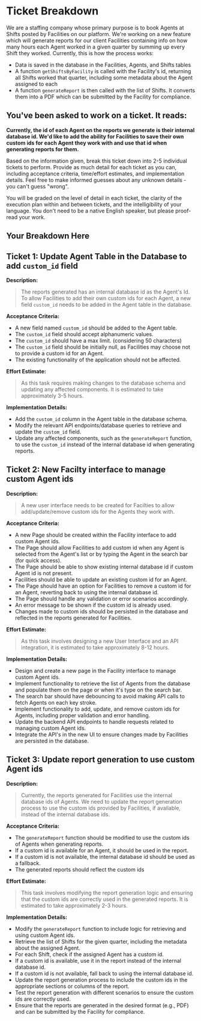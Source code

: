 # Ticket Breakdown

We are a staffing company whose primary purpose is to book Agents at Shifts posted by Facilities on our platform. We're working on a new feature which will generate reports for our client Facilities containing info on how many hours each Agent worked in a given quarter by summing up every Shift they worked. Currently, this is how the process works:

- Data is saved in the database in the Facilities, Agents, and Shifts tables
- A function `getShiftsByFacility` is called with the Facility's id, returning all Shifts worked that quarter, including some metadata about the Agent assigned to each
- A function `generateReport` is then called with the list of Shifts. It converts them into a PDF which can be submitted by the Facility for compliance.

## You've been asked to work on a ticket. It reads:

**Currently, the id of each Agent on the reports we generate is their internal database id. We'd like to add the ability for Facilities to save their own custom ids for each Agent they work with and use that id when generating reports for them.**

Based on the information given, break this ticket down into 2-5 individual tickets to perform. Provide as much detail for each ticket as you can, including acceptance criteria, time/effort estimates, and implementation details. Feel free to make informed guesses about any unknown details - you can't guess "wrong".

You will be graded on the level of detail in each ticket, the clarity of the execution plan within and between tickets, and the intelligibility of your language. You don't need to be a native English speaker, but please proof-read your work.

## Your Breakdown Here

## Ticket 1: Update Agent Table in the Database to add `custom_id` field

**Description:**

> The reports generated has an internal database id as the Agent's Id. To allow Facilities to add their own custom ids for each Agent, a new field `custom_id` needs to be added in the Agent table in the database.

**Acceptance Criteria:**

- A new field named `custom_id` should be added to the Agent table.
- The `custom_id` field should accept alphanumeric values.
- The `custom_id` should have a max limit. (considering 50 characters)
- The `custom_id` field should be initially null, as Facilities may choose not to provide a custom id for an Agent.
- The existing functionality of the application should not be affected.

**Effort Estimate:**

> As this task requires making changes to the database schema and updating any affected components. It is estimated to take approximately 3-5 hours.

**Implementation Details:**

- Add the `custom_id` column in the Agent table in the database schema.
- Modify the relevant API endpoints/database queries to retrieve and update the `custom_id` field.
- Update any affected components, such as the `generateReport` function, to use the `custom_id` instead of the internal database id when generating reports.

## Ticket 2: New Facilty interface to manage custom Agent ids

**Description:**

> A new user interface needs to be created for Facilties to allow add/update/remove custom ids for the Agents they work with.

**Acceptance Criteria:**

- A new Page should be created within the Facility interface to add custom Agent ids.
- The Page should allow Facilities to add custom id when any Agent is selected from the Agent's list or by typing the Agent in the search bar (for quick access).
- The Page should be able to show existing internal database id if custom Agent id is not present.
- Facilities should be able to update an existing custom id for an Agent.
- The Page should have an option for Facilities to remove a custom id for an Agent, reverting back to using the internal database id.
- The Page should handle any validation or error scenarios accordingly.
- An error message to be shown if the custom id is already used.
- Changes made to custom ids should be persisted in the database and reflected in the reports generated for Facilities.

**Effort Estimate:**

> As this task involves designing a new User Interface and an API integration, it is estimated to take approximately 8-12 hours.

**Implementation Details:**

- Design and create a new page in the Facility interface to manage custom Agent ids.
- Implement functionality to retrieve the list of Agents from the database and populate them on the page or when it's type on the search bar.
- The search bar should have debouncing to avoid making API calls to fetch Agents on each key stroke.
- Implement functionality to add, update, and remove custom ids for Agents, including proper validation and error handling.
- Update the backend API endpoints to handle requests related to managing custom Agent ids.
- Integrate the API's in the new UI to ensure changes made by Facilities are persisted in the database.

## Ticket 3: Update report generation to use custom Agent ids

**Description:**

> Currently, the reports generated for Facilities use the internal database ids of Agents. We need to update the report generation process to use the custom ids provided by Facilities, if available, instead of the internal database ids.

**Acceptance Criteria:**

- The `generateReport` function should be modified to use the custom ids of Agents when generating reports.
- If a custom id is available for an Agent, it should be used in the report.
- If a custom id is not available, the internal database id should be used as a fallback.
- The generated reports should reflect the custom ids

**Effort Estimate:**

> This task involves modifying the report generation logic and ensuring that the custom ids are correctly used in the generated reports. It is estimated to take approximately 2-3 hours.

**Implementation Details:**

- Modify the `generateReport` function to include logic for retrieving and using custom Agent ids.
- Retrieve the list of Shifts for the given quarter, including the metadata about the assigned Agent.
- For each Shift, check if the assigned Agent has a custom id.
- If a custom id is available, use it in the report instead of the internal database id.
- If a custom id is not available, fall back to using the internal database id.
- Update the report generation process to include the custom ids in the appropriate sections or columns of the report.
- Test the report generation with different scenarios to ensure the custom ids are correctly used.
- Ensure that the reports are generated in the desired format (e.g., PDF) and can be submitted by the Facility for compliance.
